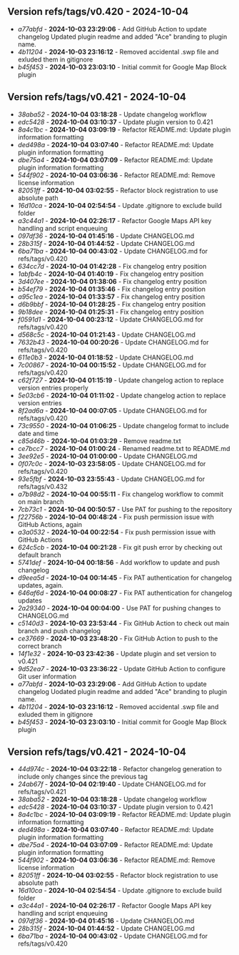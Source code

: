 ## Version refs/tags/v0.420 - 2024-10-04
* _a77abfd_ - **2024-10-03 23:29:06** - Add GitHub Action to update changelog Updated plugin readme and added "Ace" branding to plugin name.
* _4b11204_ - **2024-10-03 23:16:12** - Removed accidental .swp file and exluded them in gitignore
* _b45f453_ - **2024-10-03 23:03:10** - Initial commit for Google Map Block plugin
## Version refs/tags/v0.421 - 2024-10-04
* _38aba52_ - **2024-10-04 03:18:28** - Update changelog workflow
* _edc5428_ - **2024-10-04 03:10:37** - Update plugin version to 0.421
* _8a4c1bc_ - **2024-10-04 03:09:19** - Refactor README.md: Update plugin information formatting
* _ded498a_ - **2024-10-04 03:07:40** - Refactor README.md: Update plugin information formatting
* _dbe75a4_ - **2024-10-04 03:07:09** - Refactor README.md: Update plugin information formatting
* _544f902_ - **2024-10-04 03:06:36** - Refactor README.md: Remove license information
* _82051ff_ - **2024-10-04 03:02:55** - Refactor block registration to use absolute path
* _16d10ca_ - **2024-10-04 02:54:54** - Update .gitignore to exclude build folder
* _a3c44a1_ - **2024-10-04 02:26:17** - Refactor Google Maps API key handling and script enqueuing
* _097df36_ - **2024-10-04 01:45:16** - Update CHANGELOG.md
* _28b315f_ - **2024-10-04 01:44:52** - Update CHANGELOG.md
* _6ba71ba_ - **2024-10-04 00:43:02** - Update CHANGELOG.md for refs/tags/v0.420
* _634cc7d_ - **2024-10-04 01:42:28** - Fix changelog entry position
* _1abfb4c_ - **2024-10-04 01:40:19** - Fix changelog entry position
* _3d407ee_ - **2024-10-04 01:38:06** - Fix changelog entry position
* _b54ef79_ - **2024-10-04 01:35:46** - Fix changelog entry position
* _a95c1ea_ - **2024-10-04 01:33:57** - Fix changelog entry position
* _d6b9bbf_ - **2024-10-04 01:28:25** - Fix changelog entry position
* _9b18dee_ - **2024-10-04 01:25:31** - Fix changelog entry position
* _f0591d1_ - **2024-10-04 00:23:12** - Update CHANGELOG.md for refs/tags/v0.420
* _d568c5c_ - **2024-10-04 01:21:43** - Update CHANGELOG.md
* _7632b43_ - **2024-10-04 00:20:26** - Update CHANGELOG.md for refs/tags/v0.420
* _611e0b3_ - **2024-10-04 01:18:52** - Update CHANGELOG.md
* _7c00867_ - **2024-10-04 00:15:52** - Update CHANGELOG.md for refs/tags/v0.420
* _c62f727_ - **2024-10-04 01:15:19** - Update changelog action to replace version entries properly
* _5e03cb6_ - **2024-10-04 01:11:02** - Update changelog action to replace version entries
* _8f2ad6a_ - **2024-10-04 00:07:05** - Update CHANGELOG.md for refs/tags/v0.420
* _73c9550_ - **2024-10-04 01:06:25** - Update changelog format to include date and time
* _c85d46b_ - **2024-10-04 01:03:29** - Remove readme.txt
* _ce7bcc7_ - **2024-10-04 01:00:24** - Renamed readme.txt to README.md
* _3ee92e5_ - **2024-10-04 01:00:00** - Update CHANGELOG.md
* _0f07c0c_ - **2024-10-03 23:58:05** - Update CHANGELOG.md for refs/tags/v0.420
* _93e5fbf_ - **2024-10-03 23:55:43** - Update CHANGELOG.md for refs/tags/v0.432
* _a7b98d2_ - **2024-10-04 00:55:11** - Fix changelog workflow to commit on main branch
* _7cb73c1_ - **2024-10-04 00:50:57** - Use PAT for pushing to the repository
* _f22756b_ - **2024-10-04 00:48:24** - Fix push permission issue with GitHub Actions, again
* _a3a0532_ - **2024-10-04 00:22:54** - Fix push permission issue with GitHub Actions
* _624c5cb_ - **2024-10-04 00:21:28** - Fix git push error by checking out default branch
* _5741def_ - **2024-10-04 00:18:56** - Add workflow to update and push changelog
* _d9eea5d_ - **2024-10-04 00:14:45** - Fix PAT authentication for changelog updates, again.
* _646af6d_ - **2024-10-04 00:08:27** - Fix PAT authentication for changelog updates
* _2a29340_ - **2024-10-04 00:04:00** - Use PAT for pushing changes to CHANGELOG.md
* _c5140d3_ - **2024-10-03 23:53:44** - Fix GitHub Action to check out main branch and push changelog
* _ce37669_ - **2024-10-03 23:48:20** - Fix GitHub Action to push to the correct branch
* _14f1e32_ - **2024-10-03 23:42:36** - Update plugin and set version to v0.421
* _9d52ea7_ - **2024-10-03 23:36:22** - Update GitHub Action to configure Git user information
* _a77abfd_ - **2024-10-03 23:29:06** - Add GitHub Action to update changelog Uodated plugin readme and added "Ace" branding to plugin name.
* _4b11204_ - **2024-10-03 23:16:12** - Removed accidental .swp file and exluded them in gitignore
* _b45f453_ - **2024-10-03 23:03:10** - Initial commit for Google Map Block plugin
## Version refs/tags/v0.421 - 2024-10-04
* _44d974c_ - **2024-10-04 03:22:18** - Refactor changelog generation to include only changes since the previous tag
* _24ab67f_ - **2024-10-04 02:19:40** - Update CHANGELOG.md for refs/tags/v0.421
* _38aba52_ - **2024-10-04 03:18:28** - Update changelog workflow
* _edc5428_ - **2024-10-04 03:10:37** - Update plugin version to 0.421
* _8a4c1bc_ - **2024-10-04 03:09:19** - Refactor README.md: Update plugin information formatting
* _ded498a_ - **2024-10-04 03:07:40** - Refactor README.md: Update plugin information formatting
* _dbe75a4_ - **2024-10-04 03:07:09** - Refactor README.md: Update plugin information formatting
* _544f902_ - **2024-10-04 03:06:36** - Refactor README.md: Remove license information
* _82051ff_ - **2024-10-04 03:02:55** - Refactor block registration to use absolute path
* _16d10ca_ - **2024-10-04 02:54:54** - Update .gitignore to exclude build folder
* _a3c44a1_ - **2024-10-04 02:26:17** - Refactor Google Maps API key handling and script enqueuing
* _097df36_ - **2024-10-04 01:45:16** - Update CHANGELOG.md
* _28b315f_ - **2024-10-04 01:44:52** - Update CHANGELOG.md
* _6ba71ba_ - **2024-10-04 00:43:02** - Update CHANGELOG.md for refs/tags/v0.420
